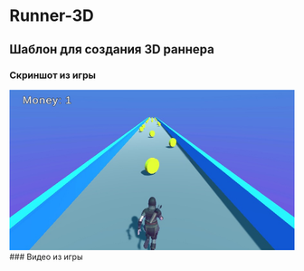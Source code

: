 # Runner-3D
## Шаблон для создания 3D раннера
### Скриншот из игры
<img src="https://github.com/cptfrosty/Runner-3D/blob/main/Dev-resources/Screenshot%201.jpg"/>
### Видео из игры

 
